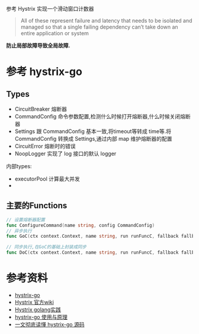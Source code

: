参考 Hystrix 实现一个滑动窗口计数器

> All of these represent failure and latency that needs to be isolated and managed so that a single failing dependency can’t take down an entire application or system

**防止局部故障导致全局故障.**

# 参考 hystrix-go
## Types
- CircuitBreaker 熔断器
- CommandConfig 命令参数配置,检测什么时候打开熔断器,什么时候关闭熔断器
- Settings 跟 CommandConfig 基本一致,将timeout等转成 time等.将 CommandConfig 转换成 Settings,通过内部 map 维护熔断器的配置
- CircuitError 熔断时的错误
- NoopLogger 实现了 log 接口的默认 logger


内部types:
- executorPool 计算最大并发
- 
## 主要的Functions

```go
// 设置熔断器配置
func ConfigureCommand(name string, config CommandConfig)
// 异步执行
func GoC(ctx context.Context, name string, run runFuncC, fallback fallbackFuncC) chan error

// 同步执行,在GoC的基础上封装成同步
func DoC(ctx context.Context, name string, run runFuncC, fallback fallbackFuncC) error
```





# 参考资料
- [hystrix-go](https://github.com/afex/hystrix-go)
- [Hystrix 官方wiki](https://github.com/netflix/hystrix/wiki)
- [Hystrix golang实践](https://www.bilibili.com/video/BV1Vt4y1Q747/)
- [hystrix-go 使用与原理](https://learnku.com/articles/53019)
- [一文彻底读懂 hystrix-go 源码](https://learnku.com/articles/53090)
